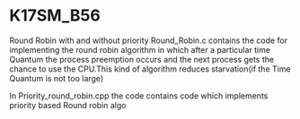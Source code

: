 # K17SM_B56
Round Robin with and without priority
Round_Robin.c contains the code for implementing the round robin algorithm in which after a particular time Quantum the process preemption
occurs and the next process gets the chance to use the CPU.This kind of algorithm reduces starvation(if the Time Quantum is not too large)



In Priority_round_robin.cpp the code contains code which implements priority based Round robin algo
